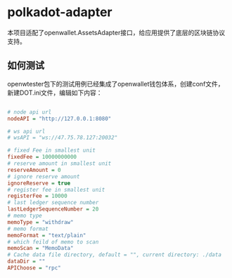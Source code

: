 # polkadot-adapter

本项目适配了openwallet.AssetsAdapter接口，给应用提供了底层的区块链协议支持。

## 如何测试

openwtester包下的测试用例已经集成了openwallet钱包体系，创建conf文件，新建DOT.ini文件，编辑如下内容：

```ini

# node api url
nodeAPI = "http://127.0.0.1:8080"

# ws api url
# wsAPI = "ws://47.75.78.127:20032"

# fixed Fee in smallest unit
fixedFee = 10000000000
# reserve amount in smallest unit
reserveAmount = 0
# ignore reserve amount
ignoreReserve = true
# register fee in smallest unit
registerFee = 10000
# last ledger sequence number
lastLedgerSequenceNumber = 20
# memo type
memoType = "withdraw"
# memo format
memoFormat = "text/plain"
# which feild of memo to scan
memoScan = "MemoData"
# Cache data file directory, default = "", current directory: ./data
dataDir = ""
APIChoose = "rpc"

```
